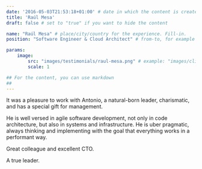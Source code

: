 ```yaml
---
date: '2016-05-03T21:53:18+01:00' # date in which the content is created - defaults to "today"
title: 'Raúl Mesa'
draft: false # set to "true" if you want to hide the content 

name: "Raúl Mesa" # place/city/country for the experience. Fill-in.
position: "Software Engineer & Cloud Architect" # from-to, for example "2022-2024". Fill-in.

params:
    image:
        src: "images/testimonials/raul-mesa.png" # example: "images/clients/asgardia.png"
        scale: 1

## For the content, you can use markdown
##
---
```


It was a pleasure to work with Antonio, a natural-born leader, charismatic, and has a special gift for management. 
 
He is well versed in agile software development, not only in code architecture, but also in systems and infrastructure. He is uber pragmatic, always thinking and implementing with the goal that everything works in a performant way. 
 
Great colleague and excellent CTO. 
 
A true leader.